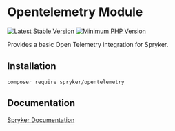 # Opentelemetry Module
[![Latest Stable Version](https://poser.pugx.org/spryker/opentelemetry/v/stable.svg)](https://packagist.org/packages/spryker/opentelemetry)
[![Minimum PHP Version](https://img.shields.io/badge/php-%3E%3D%208.2-8892BF.svg)](https://php.net/)

Provides a basic Open Telemetry integration for Spryker.

## Installation

```
composer require spryker/opentelemetry
```

## Documentation

[Spryker Documentation](https://docs.spryker.com)
